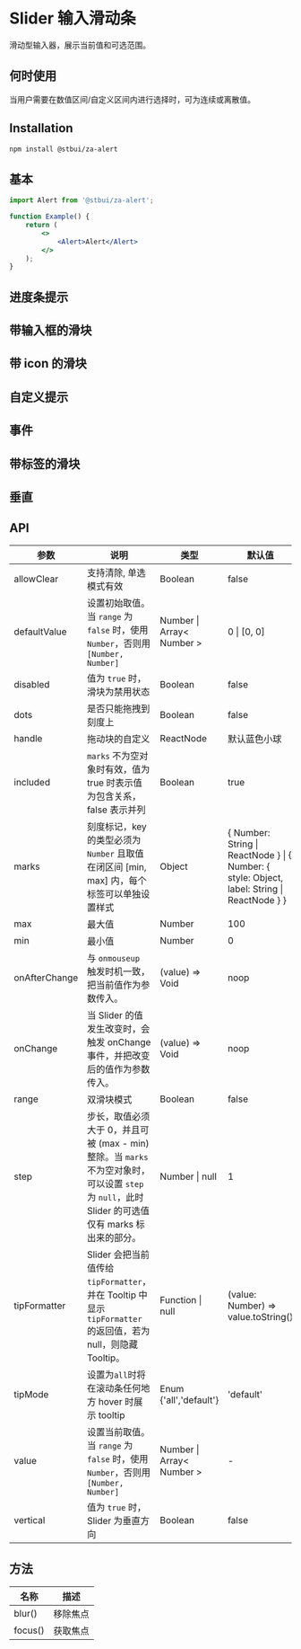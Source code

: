 # Slider 输入滑动条

滑动型输入器，展示当前值和可选范围。

## 何时使用

当用户需要在数值区间/自定义区间内进行选择时，可为连续或离散值。

## Installation

```sh
npm install @stbui/za-alert
```

## 基本

```jsx
import Alert from '@stbui/za-alert';

function Example() {
    return (
        <>
            <Alert>Alert</Alert>
        </>
    );
}
```

## 进度条提示

## 带输入框的滑块

## 带 icon 的滑块

## 自定义提示

## 事件

## 带标签的滑块

## 垂直

## API

| 参数          | 说明                                                                                                                                               | 类型                      | 默认值                                                                                       |
| ------------- | -------------------------------------------------------------------------------------------------------------------------------------------------- | ------------------------- | -------------------------------------------------------------------------------------------- |
| allowClear    | 支持清除, 单选模式有效                                                                                                                             | Boolean                   | false                                                                                        |
| defaultValue  | 设置初始取值。当 `range` 为 `false` 时，使用 `Number`，否则用 `[Number, Number]`                                                                   | Number \| Array< Number > | 0 \| [0, 0]                                                                                  |
| disabled      | 值为 `true` 时，滑块为禁用状态                                                                                                                     | Boolean                   | false                                                                                        |
| dots          | 是否只能拖拽到刻度上                                                                                                                               | Boolean                   | false                                                                                        |
| handle        | 拖动块的自定义                                                                                                                                     | ReactNode                 | 默认蓝色小球                                                                                 |
| included      | `marks` 不为空对象时有效，值为 true 时表示值为包含关系，false 表示并列                                                                             | Boolean                   | true                                                                                         |
| marks         | 刻度标记，key 的类型必须为 `Number` 且取值在闭区间 [min, max] 内，每个标签可以单独设置样式                                                         | Object                    | { Number: String \| ReactNode } \| { Number: { style: Object, label: String \| ReactNode } } |
| max           | 最大值                                                                                                                                             | Number                    | 100                                                                                          |
| min           | 最小值                                                                                                                                             | Number                    | 0                                                                                            |
| onAfterChange | 与 `onmouseup` 触发时机一致，把当前值作为参数传入。                                                                                                | (value) => Void           | noop                                                                                         |
| onChange      | 当 Slider 的值发生改变时，会触发 onChange 事件，并把改变后的值作为参数传入。                                                                       | (value) => Void           | noop                                                                                         |
| range         | 双滑块模式                                                                                                                                         | Boolean                   | false                                                                                        |
| step          | 步长，取值必须大于 0，并且可被 (max - min) 整除。当 `marks` 不为空对象时，可以设置 `step` 为 `null`，此时 Slider 的可选值仅有 marks 标出来的部分。 | Number \| null            | 1                                                                                            |
| tipFormatter  | Slider 会把当前值传给 `tipFormatter`，并在 Tooltip 中显示 `tipFormatter` 的返回值，若为 null，则隐藏 Tooltip。                                     | Function \| null          | (value: Number) => value.toString()                                                          |
| tipMode       | 设置为`all`时将在滚动条任何地方 hover 时展示 tooltip                                                                                               | Enum {'all','default'}    | 'default'                                                                                    |
| value         | 设置当前取值。当 `range` 为 `false` 时，使用 `Number`，否则用 `[Number, Number]`                                                                   | Number \| Array< Number > | -                                                                                            |
| vertical      | 值为 `true` 时，Slider 为垂直方向                                                                                                                  | Boolean                   | false                                                                                        |

## 方法

| 名称    | 描述     |
| ------- | -------- |
| blur()  | 移除焦点 |
| focus() | 获取焦点 |
